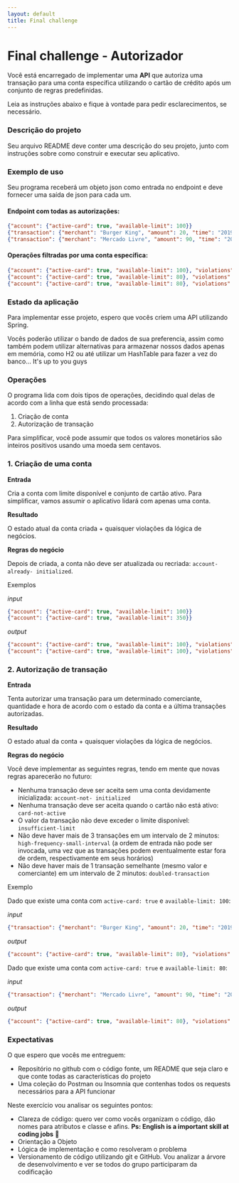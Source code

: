```yaml
---
layout: default
title: Final challenge
---
```


# Final challenge - Autorizador 

Você está encarregado de implementar uma **API** que autoriza uma transação para uma conta específica utilizando o cartão de crédito após um conjunto de regras predefinidas.

Leia as instruções abaixo e fique à vontade para pedir esclarecimentos, se necessário.

### Descrição do projeto

Seu arquivo README deve conter uma descrição do seu projeto, junto com instruções sobre como construir e executar seu aplicativo.

### Exemplo de uso

Seu programa receberá um objeto json como entrada no endpoint e deve fornecer uma saída de json para cada um.

#### Endpoint com todas as autorizações:
```json
{"account": {"active-card": true, "available-limit": 100}}
{"transaction": {"merchant": "Burger King", "amount": 20, "time": "2019-02- 13T10:00:00.000Z"}}
{"transaction": {"merchant": "Mercado Livre", "amount": 90, "time": "2019-02- 13T11:00:00.000Z"}}
```

#### Operações filtradas por uma conta específica:
```json
{"account": {"active-card": true, "available-limit": 100}, "violations": []} 
{"account": {"active-card": true, "available-limit": 80}, "violations": []} 
{"account": {"active-card": true, "available-limit": 80}, "violations": ["insufficient-limit"]}
```

### Estado da aplicação

Para implementar esse projeto, espero que vocês criem uma API utilizando Spring.

Vocês poderão utilizar o bando de dados de sua preferencia, assim como também podem utilizar alternativas para armazenar nossos dados apenas em memória, como H2 ou até utilizar um HashTable para fazer a vez do banco... It's up to you guys 

### Operações

O programa lida com dois tipos de operações, decidindo qual delas de acordo com a linha que está sendo processada:

1. Criação de conta
2. Autorização de transação

Para simplificar, você pode assumir que todos os valores monetários são inteiros positivos usando uma moeda sem centavos.



### 1. Criação de uma conta

**Entrada**

Cria a conta com limite disponível e conjunto de cartão ativo. Para simplificar, vamos assumir
o aplicativo lidará com apenas uma conta.

**Resultado**

O estado atual da conta criada + quaisquer violações da lógica de negócios. 

**Regras do negócio**

Depois de criada, a conta não deve ser atualizada ou recriada: `account-already- initialized`.



Exemplos


_input_
```json
{"account": {"active-card": true, "available-limit": 100}}
{"account": {"active-card": true, "available-limit": 350}}
```

_output_
```json
{"account": {"active-card": true, "available-limit": 100}, "violations":[]}
{"account": {"active-card": true, "available-limit": 100}, "violations": ["account-already-initialized" ]}
```


### 2. Autorização de transação

**Entrada**

Tenta autorizar uma transação para um determinado comerciante, quantidade e hora de acordo com o estado da conta e a última transações autorizadas.

**Resultado**

O estado atual da conta + quaisquer violações da lógica de negócios.

**Regras do negócio**

Você deve implementar as seguintes regras, tendo em mente que novas regras aparecerão no futuro:

* Nenhuma transação deve ser aceita sem uma conta devidamente inicializada: `account-not- initialized`
* Nenhuma transação deve ser aceita quando o cartão não está ativo: `card-not-active`
* O valor da transação não deve exceder o limite disponível: `insufficient-limit`
* Não deve haver mais de 3 transações em um intervalo de 2 minutos: `high-frequency-small-interval`  (a ordem de entrada não pode ser invocada, uma vez que as transações podem eventualmente estar fora de ordem, respectivamente em seus horários)
* Não deve haver mais de 1 transação semelhante (mesmo valor e comerciante) em um intervalo de 2 minutos: `doubled-transaction`


Exemplo

Dado que existe uma conta com  `active-card: true` e `available-limit: 100`:

_input_
```json
{"transaction": {"merchant": "Burger King", "amount": 20, "time": "2019-02-13T10:00:00.000Z"}}
```
_output_
```json
{"account": {"active-card": true, "available-limit": 80}, "violations": []}
```

Dado que existe uma conta com `active-card: true` e `available-limit: 80`:


_input_
```json
{"transaction": {"merchant": "Mercado Livre", "amount": 90, "time": "2019-02-13T11:00:00.000Z"}}
```
_output_
```json
{"account": {"active-card": true, "available-limit": 80}, "violations":["insufficient-limit"]}
```

### Expectativas

O que espero que vocês me entreguem:

* Repositório no github com o código fonte, um README que seja claro e que conte todas as caracteristicas do projeto
* Uma coleção do Postman ou Insomnia que contenhas todos os requests necessários para a API funcionar

Neste exercício vou analisar os seguintes pontos:

* Clareza de código: quero ver como vocês organizam o código, dão nomes para atributos e classe e afins. **Ps: English is a important skill at coding jobs** 🤗
* Orientação a Objeto
* Lógica de implementação e como resolveram o problema
* Versionamento de código utilizando git e GitHub. Vou analizar a árvore de desenvolvimento e ver se todos do grupo participaram da codificação

